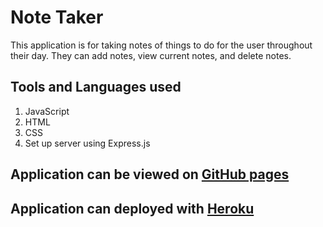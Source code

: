 # Note Taker
This application is for taking notes of things to do for the user throughout their day. They can add notes, view current notes, and delete notes. 

## Tools and Languages used 
1. JavaScript
2. HTML 
3. CSS
4. Set up server using Express.js

## Application can be viewed on [GitHub pages](https://joshcarter8400.github.io/note-taker/)
## Application can deployed with [Heroku](https://nameless-stream-53113.herokuapp.com/)
